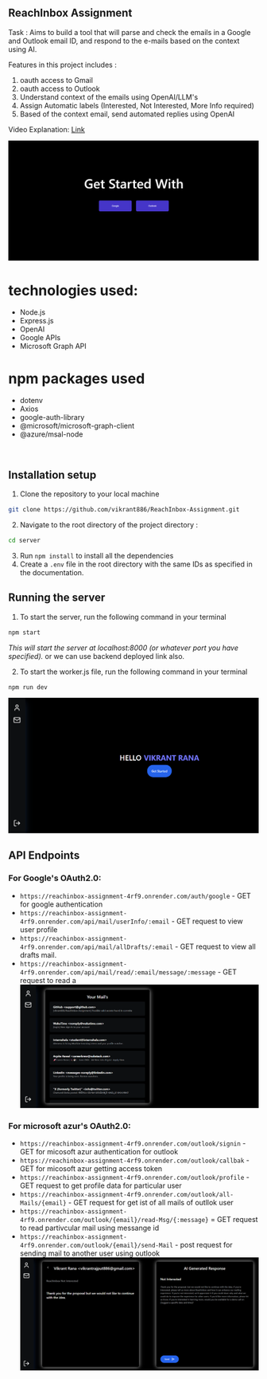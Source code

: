 ## ReachInbox Assignment
Task : Aims to build a tool that will parse and check the emails in a Google and Outlook email ID, and
respond to the e-mails based on the context using AI.

Features in this project includes :

1. oauth access to Gmail
2. oauth access to Outlook
3. Understand context of the emails using OpenAI/LLM's
4. Assign Automatic labels (Interested, Not Interested, More Info required)
5. Based of the context email, send automated replies using OpenAI

Video Explanation: [Link](https://www.loom.com/share/3f5451d2c4ee47f0b3fcf112b08d4781?sid=2d927820-abf6-4f6a-aa9f-b62e64bf48fa)

![image](https://raw.githubusercontent.com/vikrant886/ReachInbox-Assignment/main/frontend/src/images/image.png)
# technologies used:
- Node.js
- Express.js
- OpenAI
- Google APIs
- Microsoft Graph API
# npm packages used
- dotenv
- Axios
- google-auth-library
- @microsoft/microsoft-graph-client
- @azure/msal-node

<br>

## Installation setup
1. Clone the repository to your local machine
```bash
git clone https://github.com/vikrant886/ReachInbox-Assignment.git
```
2. Navigate to the root directory of the project directory :
```bash 
cd server
```
3. Run `npm install` to install all the dependencies
4. Create a `.env` file in the root directory with the same IDs as specified in the documentation.

## Running the server
1. To start the server, run the following command in your terminal
```bash
npm start
```
*This will start the server at localhost:8000 (or whatever port you have specified).*
or we can use backend deployed link also.

2. To start the worker.js file, run the following command in your terminal
```bash
npm run dev
```
![image](https://raw.githubusercontent.com/vikrant886/ReachInbox-Assignment/main/frontend/src/images/Screenshot%202024-06-26%20204748.png)
## API Endpoints

### For Google's OAuth2.0:
- `https://reachinbox-assignment-4rf9.onrender.com/auth/google` - GET for google authentication
- `https://reachinbox-assignment-4rf9.onrender.com/api/mail/userInfo/:email` - GET request to view user profile
- `https://reachinbox-assignment-4rf9.onrender.com/api/mail/allDrafts/:email` - GET request to view all drafts mail.
- `https://reachinbox-assignment-4rf9.onrender.com/api/mail/read/:email/message/:message` - GET request to read a 
![image](https://raw.githubusercontent.com/vikrant886/ReachInbox-Assignment/main/frontend/src/images/Screenshot%202024-06-26%20204943.png)
### For microsoft azur's OAuth2.0:

- `https://reachinbox-assignment-4rf9.onrender.com/outlook/signin` - GET for micosoft azur authentication for outlook
- `https://reachinbox-assignment-4rf9.onrender.com/outlook/callbak` - GET for micosoft azur getting access token
- `https://reachinbox-assignment-4rf9.onrender.com/outlook/profile` - GET request to get profile data for particular user
- `https://reachinbox-assignment-4rf9.onrender.com/outlook/all-Mails/{email}` - GET request for get ist of all mails of outllok user
- `https://reachinbox-assignment-4rf9.onrender.com/outlook/{email}/read-Msg/{:message}` = GET request to read partivcular mail using messange id
- `https://reachinbox-assignment-4rf9.onrender.com/outlook/{email}/send-Mail` - post request for sending mail to another user using outlook
![image](https://raw.githubusercontent.com/vikrant886/ReachInbox-Assignment/main/frontend/src/images/Screenshot%202024-06-26%20205038.png)
